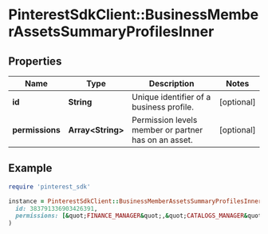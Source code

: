 # PinterestSdkClient::BusinessMemberAssetsSummaryProfilesInner

## Properties

| Name | Type | Description | Notes |
| ---- | ---- | ----------- | ----- |
| **id** | **String** | Unique identifier of a business profile. | [optional] |
| **permissions** | **Array&lt;String&gt;** | Permission levels member or partner has on an asset. | [optional] |

## Example

```ruby
require 'pinterest_sdk'

instance = PinterestSdkClient::BusinessMemberAssetsSummaryProfilesInner.new(
  id: 383791336903426391,
  permissions: [&quot;FINANCE_MANAGER&quot;,&quot;CATALOGS_MANAGER&quot;,&quot;AUDIENCE_MANAGER&quot;]
)
```

